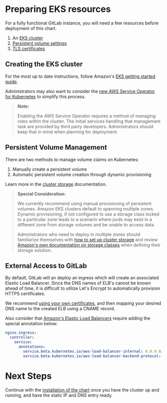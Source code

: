 # Preparing EKS resources

For a fully functional GitLab instance, you will need a few resources before deployment of this chart.

1. An [EKS cluster](#creating-the-EKS-cluster)
1. [Persistent volume settings](#persistent-volume-management)
1. [TLS certificates](#external-access-to-gitlab)

## Creating the EKS cluster

For the most up to date instructions, follow Amazon's [EKS getting started guide](https://docs.aws.amazon.com/eks/latest/userguide/getting-started.html).

Administrators may also want to consider the [new AWS Service Operator for Kubernetes](https://aws.amazon.com/blogs/opensource/aws-service-operator-kubernetes-available/)
to simplify this process.

> **Note:**
>
> Enabling the AWS Service Operator requires a method of managing roles within the cluster. The initial
> services handling that management task are provided by third party developers. Administrators should
> keep that in mind when planning for deployment.

## Persistent Volume Management

There are two methods to manage volume claims on Kubernetes:
1. Manually create a persistent volume
1. Automatic persistent volume creation through dynamic provisioning

Learn more in the  [cluster storage](../installation/storage.md) documentation.

> **Special Consideration:**
>
> We currently recommend using manual provisioning of persistent volumes. Amazon EKS
> clusters default to spanning multiple zones. Dynamic provisioning, if not configured
> to use a storage class locked to a particular zone leads to a scenario where pods may
> exist in a different zone from storage volumes and be unable to access data.
>
> Administrators who need to deploy in multiple zones should familiarize themselves
> with [how to set up cluster storage](../installation/storage.md) and review
> [Amazon's own documentation on storage classes](https://docs.aws.amazon.com/eks/latest/userguide/storage-classes.html)
> when defining their storage solution.

## External Access to GitLab

By default, GitLab will an deploy an ingress which will create an associated Elastic Load Balancer. Since the DNS names of ELB's cannot be known ahead of time, it is difficult to utilize Let's Encrypt to automatically provision HTTPS certificates. 

We recommend [using your own certificates](../installation/tls.md#option-2-use-your-own-wildcard-certificate), and then mapping your desired DNS name to the created ELB using a CNAME record.

Also consider that [Amazon's Elastic Load Balancers](https://docs.aws.amazon.com/eks/latest/userguide/load-balancing.html) require adding the special annotation below:

```yaml
nginx-ingress:
  controller:
    service:
      annotations:
        service.beta.kubernetes.io/aws-load-balancer-internal: 0.0.0.0/0
        service.beta.kubernetes.io/aws-load-balancer-backend-protocol: tcp
```

# Next Steps

Continue with the [installation of the chart](../installation/README.md) once you have the cluster up and running, and have the static IP and DNS entry ready.
